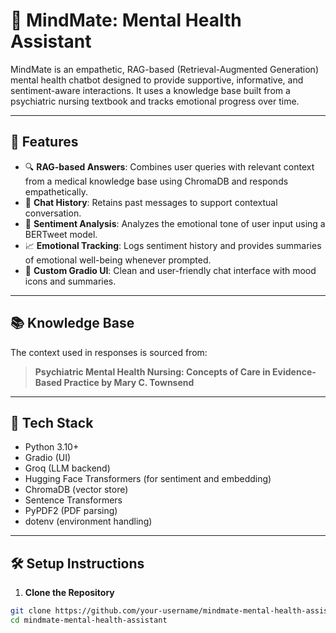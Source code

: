 # 🧠 MindMate: Mental Health Assistant

MindMate is an empathetic, RAG-based (Retrieval-Augmented Generation) mental health chatbot designed to provide supportive, informative, and sentiment-aware interactions. It uses a knowledge base built from a psychiatric nursing textbook and tracks emotional progress over time.

---

## 🌟 Features

- 🔍 **RAG-based Answers**: Combines user queries with relevant context from a medical knowledge base using ChromaDB and responds empathetically.
- 💬 **Chat History**: Retains past messages to support contextual conversation.
- 🧠 **Sentiment Analysis**: Analyzes the emotional tone of user input using a BERTweet model.
- 📈 **Emotional Tracking**: Logs sentiment history and provides summaries of emotional well-being whenever prompted.
- 🎨 **Custom Gradio UI**: Clean and user-friendly chat interface with mood icons and summaries.


---

## 📚 Knowledge Base

The context used in responses is sourced from:
> **Psychiatric Mental Health Nursing: Concepts of Care in Evidence-Based Practice by Mary C. Townsend**

---

## 🚀 Tech Stack

- Python 3.10+
- Gradio (UI)
- Groq (LLM backend)
- Hugging Face Transformers (for sentiment and embedding)
- ChromaDB (vector store)
- Sentence Transformers
- PyPDF2 (PDF parsing)
- dotenv (environment handling)

---

## 🛠️ Setup Instructions

1. **Clone the Repository**

```bash
git clone https://github.com/your-username/mindmate-mental-health-assistant.git
cd mindmate-mental-health-assistant

